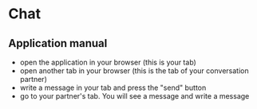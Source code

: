 # Chat
## Application manual

+ open the application in your browser (this is your tab) 
+ open another tab in your browser (this is the tab of your conversation partner)
+ write a message in your tab and press the "send" button
+ go to your partner's tab. You will see a message and write a message
